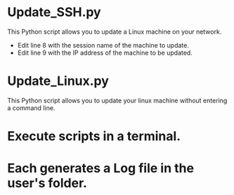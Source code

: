 # Update_SSH.py
This Python script allows you to update a Linux machine on your network.

- Edit line 8 with the session name of the machine to update.
- Edit line 9 with the IP address of the machine to be updated.

# Update_Linux.py
This Python script allows you to update your linux machine without entering a command line.

# Execute scripts in a terminal.
# Each generates a Log file in the user's folder.
